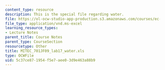 ```yaml
---
content_type: resource
description: This is the special file regarding water.
file: https://ol-ocw-studio-app-production.s3.amazonaws.com/courses/ec-701j-d-lab-i-development-fall-2009/5c37ce871954f5e7aee03d9e463a88b9_MITEC_701JF09_lab17_water.xls
file_type: application/vnd.ms-excel
learning_resource_types:
- Lecture Notes
parent_title: Course Notes
parent_type: CourseSection
resourcetype: Other
title: MITEC_701JF09_lab17_water.xls
type: OCWFile
uid: 5c37ce87-1954-f5e7-aee0-3d9e463a88b9
---
```


